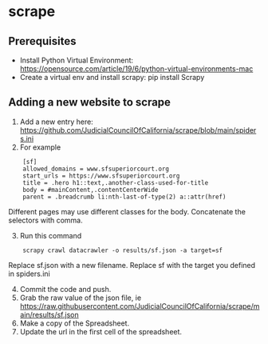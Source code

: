 # scrape

## Prerequisites

* Install Python Virtual Environment: https://opensource.com/article/19/6/python-virtual-environments-mac
* Create a virtual env and install scrapy: pip install Scrapy

## Adding a new website to scrape

1. Add a new entry here: https://github.com/JudicialCouncilOfCalifornia/scrape/blob/main/spiders.ini
2. For example
```
    [sf]
    allowed_domains = www.sfsuperiorcourt.org
    start_urls = https://www.sfsuperiorcourt.org
    title = .hero h1::text,.another-class-used-for-title
    body = #mainContent,.contentCenterWide
    parent = .breadcrumb li:nth-last-of-type(2) a::attr(href)
```    
Different pages may use different classes for the body.  Concatenate the selectors with comma.
    
3. Run this command
```
    scrapy crawl datacrawler -o results/sf.json -a target=sf
```
Replace sf.json with a new filename.
Replace sf with the target you defined in spiders.ini

4. Commit the code and push.
5. Grab the raw value of the json file, ie https://raw.githubusercontent.com/JudicialCouncilOfCalifornia/scrape/main/results/sf.json
6. Make a copy of the Spreadsheet.
7. Update the url in the first cell of the spreadsheet.
